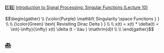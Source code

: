 :one::zero: [Introduction to Signal Processing: Singular Functions (Lecture 10)](https://youtu.be/niz7zIaF0fU)

```math
\begin{gather}
   \\
   {\color{Purple} \mathbf{ Singularity \space Functions } } \\
    \\
   {\color{Green} \text{ Revisiting Dirac Delta } } \\
    \\
    x(t) = x(t) * \delta(t) = \int{-\infty}{\infty} x(t) \delta (t - \tau )  \mathrm{d}t  \\
    \\
\end{gather}
```


## [:back: ](../#round_pushpin-signal-processing-an-introduction)
